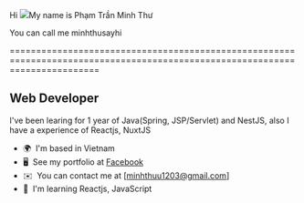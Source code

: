 Hi ![](https://user-images.githubusercontent.com/18350557/176309783-0785949b-9127-417c-8b55-ab5a4333674e.gif)My name is Phạm Trần Minh Thư
<p align="left">
  <p>You can call me minhthusayhi</p>
</p>
  
=============================================================================================================================

Web Developer
-------------

I've been learing for 1 year of Java(Spring, JSP/Servlet) and NestJS, also I have a experience of Reactjs, NuxtJS

* 🌍  I'm based in Vietnam
* 🖥️  See my portfolio at [Facebook](http://www.facebook.com/minhthuu1203/)
* ✉️  You can contact me at [minhthuu1203@gmail.com]
* 🧠  I'm learning Reactjs, JavaScript


